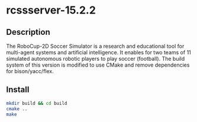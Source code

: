 # rcssserver-15.2.2

## Description ##
The RoboCup-2D Soccer Simulator is a research and educational tool for multi-agent systems and artificial intelligence. It enables for two teams of 11 simulated autonomous robotic players to play soccer (football). The build system of this version is modified to use CMake and remove dependencies for bison/yacc/flex.

## Install ##
```sh
mkdir build && cd build
cmake ..
make
```
